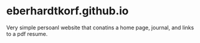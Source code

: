 # eberhardtkorf.github.io

Very simple persoanl website that conatins a home page, journal, and links to a pdf resume.


